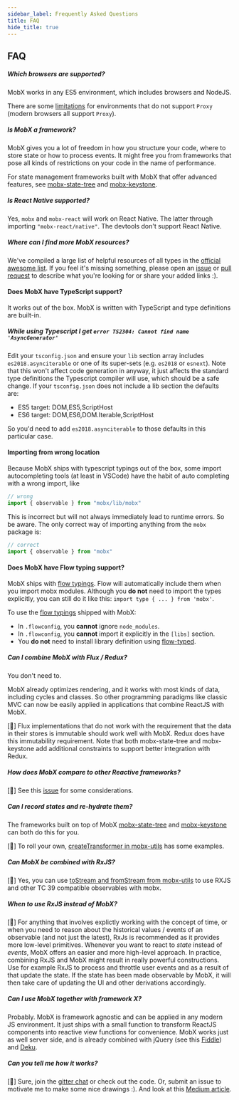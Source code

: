 ```yaml
---
sidebar_label: Frequently Asked Questions
title: FAQ
hide_title: true
---
```


## FAQ

##### Which browsers are supported?

MobX works in any ES5 environment, which includes browsers and NodeJS.

There are some [limitations](../best/limitations-without-proxies.md) for
environments that do not support `Proxy` (modern browsers
all support `Proxy`).

##### Is MobX a framework?

MobX gives you a lot of freedom in how you structure your code, where to store state or how to process events. It might free you from frameworks that pose all kinds of restrictions on your code in the name of performance.

For state management frameworks built with MobX that offer advanced features, see [mobx-state-tree](https://mobx-state-tree.js.org/) and [mobx-keystone](https://mobx-keystone.js.org/).

##### Is React Native supported?

Yes, `mobx` and `mobx-react` will work on React Native. The latter through importing `"mobx-react/native"`.
The devtools don't support React Native.

##### Where can I find more MobX resources?

We've compiled a large list of helpful resources of all types in the [official awesome list](https://github.com/mobxjs/awesome-mobx#awesome-mobx). If you feel it's missing something, please open an [issue](https://github.com/mobxjs/awesome-mobx/issues/new) or [pull request](https://github.com/mobxjs/awesome-mobx/compare) to describe what you're looking for or share your added links :).

#### Does MobX have TypeScript support?

It works out of the box. MobX is written with TypeScript and type definitions are built-in.

##### While using Typescript I get `error TS2304: Cannot find name 'AsyncGenerator'`

Edit your `tsconfig.json` and ensure your `lib` section array includes `es2018.asynciterable` or one of its super-sets (e.g. `es2018` or `esnext`). Note that this won't affect code generation in anyway, it just affects the standard type definitions the Typescript compiler will use, which should be a safe change. If your `tsconfig.json` does not include a lib section the defaults are:

-   ES5 target: DOM,ES5,ScriptHost
-   ES6 target: DOM,ES6,DOM.Iterable,ScriptHost

So you'd need to add `es2018.asynciterable` to those defaults in this particular case.

#### Importing from wrong location

Because MobX ships with typescript typings out of the box, some import autocompleting tools (at least in VSCode) have the habit of auto completing with a wrong import, like

```javascript
// wrong
import { observable } from "mobx/lib/mobx"
```

This is incorrect but will not always immediately lead to runtime errors. So be aware. The only correct way of importing anything from the `mobx` package is:

```javascript
// correct
import { observable } from "mobx"
```

#### Does MobX have Flow typing support?

MobX ships with [flow typings](https://github.com/mobxjs/mobx/blob/master/flow-typed/mobx.js). Flow will automatically include them when you import mobx modules. Although you **do not** need to import the types explicitly, you can still do it like this: `import type { ... } from 'mobx'`.

To use the [flow typings](https://github.com/mobxjs/mobx/blob/master/flow-typed/mobx.js) shipped with MobX:

-   In `.flowconfig`, you **cannot** ignore `node_modules`.
-   In `.flowconfig`, you **cannot** import it explicitly in the `[libs]` section.
-   You **do not** need to install library definition using [flow-typed](https://github.com/flowtype/flow-typed).

##### Can I combine MobX with Flux / Redux?

You don't need to.

MobX already optimizes rendering, and it works with most kinds of data, including cycles and classes. So other programming paradigms like classic MVC can now be easily applied in applications that combine ReactJS with MobX.

[🚀] Flux implementations that do not work with the requirement that the data in their stores is immutable should work well with MobX. Redux does have this immutability requirement. Note that both mobx-state-tree and mobx-keystone add additional constraints to support better integration with Redux.

##### How does MobX compare to other Reactive frameworks?

[🚀] See this [issue](https://github.com/mobxjs/mobx/issues/18) for some considerations.

##### Can I record states and re-hydrate them?

The frameworks built on top of MobX [mobx-state-tree](https://mobx-state-tree.js.org/) and [mobx-keystone](https://mobx-keystone.js.org/) can both do this for you.

[🚀] To roll your own, [createTransformer in mobx-utils](https://github.com/mobxjs/mobx-utils) has some examples.

##### Can MobX be combined with RxJS?

[🚀] Yes, you can use [toStream and fromStream from mobx-utils](https://github.com/mobxjs/mobx-utils#tostream) to use RXJS and other TC 39 compatible observables with mobx.

##### When to use RxJS instead of MobX?

[🚀] For anything that involves explictly working with the concept of time,
or when you need to reason about the historical values / events of an observable (and not just the latest), RxJs is recommended as it provides more low-level primitives.
Whenever you want to react to _state_ instead of _events_, MobX offers an easier and more high-level approach.
In practice, combining RxJS and MobX might result in really powerful constructions.
Use for example RxJS to process and throttle user events and as a result of that update the state.
If the state has been made observable by MobX, it will then take care of updating the UI and other derivations accordingly.

##### Can I use MobX together with framework X?

Probably.
MobX is framework agnostic and can be applied in any modern JS environment.
It just ships with a small function to transform ReactJS components into reactive view functions for convenience.
MobX works just as well server side, and is already combined with jQuery (see this [Fiddle](http://jsfiddle.net/mweststrate/vxn7qgdw)) and [Deku](https://gist.github.com/mattmccray/d8740ea97013c7505a9b).

##### Can you tell me how it works?

[🚀] Sure, join the [gitter chat](https://gitter.im/mobxjs/mobx) or check out the code. Or, submit an issue to motivate me to make some nice drawings :).
And look at this [Medium article](https://medium.com/@mweststrate/becoming-fully-reactive-an-in-depth-explanation-of-mobservable-55995262a254).
